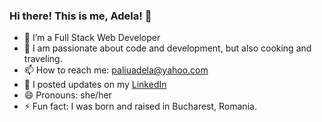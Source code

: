 ### Hi there! This is me, Adela! 👋

<!--
**adelazalewski/adelazalewski** is a ✨ _special_ ✨ repository because its `README.md` (this file) appears on your GitHub profile.

Here are some ideas to get you started:
- 💬 Ask me about ...
- 🔭 I’m currently working on my Full Stack Certificate through Lambda School.
- 🤔 I’m looking for help with ...
-->

- 🌱 I’m a Full Stack Web Developer
- 👯 I am passionate about code and development, but also cooking and traveling.
- 📫 How to reach me: paliuadela@yahoo.com
- 💬 I posted updates on my [LinkedIn](https://www.linkedin.com/in/adela-zalewski/)
- 😄 Pronouns: she/her
- ⚡ Fun fact: I was born and raised in Bucharest, Romania.

